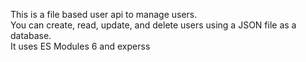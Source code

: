 This is a file based user api to manage users.  
You can create, read, update, and delete users using a JSON file as a database.  
It uses ES Modules 6 and experss

